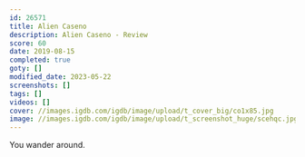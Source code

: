 ```yaml
---
id: 26571
title: Alien Caseno
description: Alien Caseno - Review
score: 60
date: 2019-08-15
completed: true
goty: []
modified_date: 2023-05-22
screenshots: []
tags: []
videos: []
cover: //images.igdb.com/igdb/image/upload/t_cover_big/co1x85.jpg
image: //images.igdb.com/igdb/image/upload/t_screenshot_huge/scehqc.jpg
---
```

You wander around.